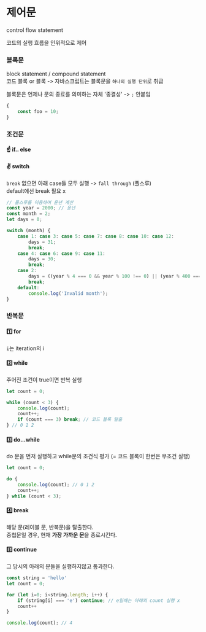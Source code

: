 # 제어문

control flow statement  

코드의 실행 흐름을 인위적으로 제어

### 블록문

block statement / compound statement  
코드 블록 or 블록 -> 자바스크립트는 블록문을 `하나의 실행 단위`로 취급

블록문은 언제나 문의 종료를 의미하는 자체 '종결성' -> `;` 안붙임

```javascript
{
    const foo = 10;
}
```

### 조건문

#### ☝️ if.. else

#### ✌️️ switch

`break` 없으면 아래 case들 모두 실행 -> `fall through` (폴스루)  
default에선 break 필요 x

```javascript
// 폴스루를 이용하여 윤년 계산
const year = 2000; // 윤년
const month = 2;
let days = 0;

switch (month) {
    case 1: case 3: case 5: case 7: case 8: case 10: case 12:
        days = 31;
        break;
    case 4: case 6: case 9: case 11:
        days = 30;
        break;
    case 2:
        days = ((year % 4 === 0 && year % 100 !== 0) || (year % 400 === 0)) ? 29 : 28;
        break;
    default:
        console.log('Invalid month');
}
```

### 반복문

#### 1️⃣ for

`i`는 iteration의 i

#### 2️⃣ while

주어진 조건이 true이면 반복 실행

```javascript
let count = 0;

while (count < 3) {
    console.log(count);
    count++;
    if (count === 3) break; // 코드 블록 탈출
} // 0 1 2
```

#### 3️⃣ do...while

do 문을 먼저 실행하고 while문의 조건식 평가 (= 코드 블록이 한번은 무조건 실행)

```javascript
let count = 0;

do {
    console.log(count); // 0 1 2
    count++;
} while (count < 3);
```

#### 4️⃣ break

해당 문(레이블 문, 반복문)을 탈출한다.  
중첩문일 경우, 현재 **가장 가까운 문**을 종료시킨다.

#### 5️⃣ continue

그 당시의 아래의 문들을 실행하지않고 통과한다.

```javascript
const string = 'hello'
let count = 0;

for (let i=0; i<string.length; i++) {
    if (string[i] === 'e') continue; // e일때는 아래의 count 실행 x
    count++
}

console.log(count); // 4
```
